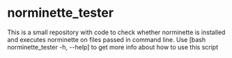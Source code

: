 # norminette_tester
This is a small repository with code to check whether norminette is installed and executes norminette on files passed in command line. Use [bash norminette_tester -h, --help] to get more info about how to use this script 
